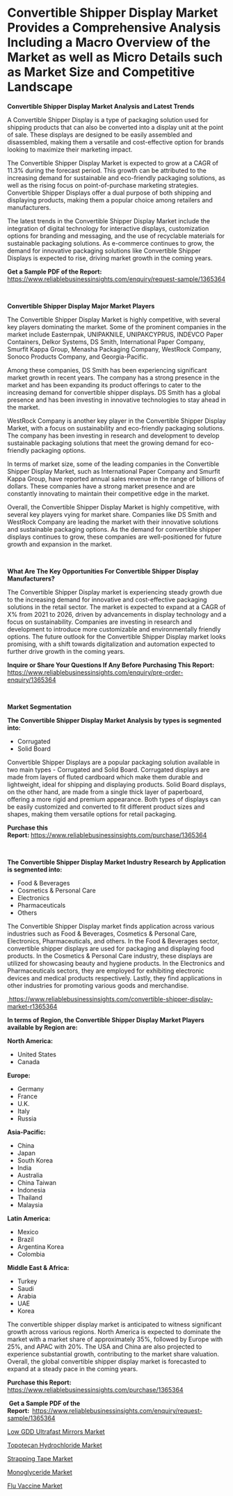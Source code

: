 <p><h1>Convertible Shipper Display Market Provides a Comprehensive Analysis Including a Macro Overview of the Market as well as Micro Details such as Market Size and Competitive Landscape</h1></p><p><strong>Convertible Shipper Display Market Analysis and Latest Trends</strong></p>
<p><p>A Convertible Shipper Display is a type of packaging solution used for shipping products that can also be converted into a display unit at the point of sale. These displays are designed to be easily assembled and disassembled, making them a versatile and cost-effective option for brands looking to maximize their marketing impact.</p><p>The Convertible Shipper Display Market is expected to grow at a CAGR of 11.3% during the forecast period. This growth can be attributed to the increasing demand for sustainable and eco-friendly packaging solutions, as well as the rising focus on point-of-purchase marketing strategies. Convertible Shipper Displays offer a dual purpose of both shipping and displaying products, making them a popular choice among retailers and manufacturers.</p><p>The latest trends in the Convertible Shipper Display Market include the integration of digital technology for interactive displays, customization options for branding and messaging, and the use of recyclable materials for sustainable packaging solutions. As e-commerce continues to grow, the demand for innovative packaging solutions like Convertible Shipper Displays is expected to rise, driving market growth in the coming years.</p></p>
<p><strong>Get a Sample PDF of the Report:&nbsp;</strong> <a href="https://www.reliablebusinessinsights.com/enquiry/request-sample/1365364">https://www.reliablebusinessinsights.com/enquiry/request-sample/1365364</a></p>
<p>&nbsp;</p>
<p><strong>Convertible Shipper Display Major Market Players</strong></p>
<p><p>The Convertible Shipper Display Market is highly competitive, with several key players dominating the market. Some of the prominent companies in the market include Easternpak, UNIPAKNILE, UNIPAKCYPRUS, INDEVCO Paper Containers, Delkor Systems, DS Smith, International Paper Company, Smurfit Kappa Group, Menasha Packaging Company, WestRock Company, Sonoco Products Company, and Georgia-Pacific.</p><p>Among these companies, DS Smith has been experiencing significant market growth in recent years. The company has a strong presence in the market and has been expanding its product offerings to cater to the increasing demand for convertible shipper displays. DS Smith has a global presence and has been investing in innovative technologies to stay ahead in the market.</p><p>WestRock Company is another key player in the Convertible Shipper Display Market, with a focus on sustainability and eco-friendly packaging solutions. The company has been investing in research and development to develop sustainable packaging solutions that meet the growing demand for eco-friendly packaging options.</p><p>In terms of market size, some of the leading companies in the Convertible Shipper Display Market, such as International Paper Company and Smurfit Kappa Group, have reported annual sales revenue in the range of billions of dollars. These companies have a strong market presence and are constantly innovating to maintain their competitive edge in the market.</p><p>Overall, the Convertible Shipper Display Market is highly competitive, with several key players vying for market share. Companies like DS Smith and WestRock Company are leading the market with their innovative solutions and sustainable packaging options. As the demand for convertible shipper displays continues to grow, these companies are well-positioned for future growth and expansion in the market.</p></p>
<p>&nbsp;</p>
<p><strong>What Are The Key Opportunities For Convertible Shipper Display Manufacturers?</strong></p>
<p><p>The Convertible Shipper Display market is experiencing steady growth due to the increasing demand for innovative and cost-effective packaging solutions in the retail sector. The market is expected to expand at a CAGR of X% from 2021 to 2026, driven by advancements in display technology and a focus on sustainability. Companies are investing in research and development to introduce more customizable and environmentally friendly options. The future outlook for the Convertible Shipper Display market looks promising, with a shift towards digitalization and automation expected to further drive growth in the coming years.</p></p>
<p><strong>Inquire or Share Your Questions If Any Before Purchasing This Report:</strong> <a href="https://www.reliablebusinessinsights.com/enquiry/pre-order-enquiry/1365364">https://www.reliablebusinessinsights.com/enquiry/pre-order-enquiry/1365364</a></p>
<p>&nbsp;</p>
<p><strong>Market Segmentation</strong></p>
<p><strong>The Convertible Shipper Display Market Analysis by types is segmented into:</strong></p>
<p><ul><li>Corrugated</li><li>Solid Board</li></ul></p>
<p><p>Convertible Shipper Displays are a popular packaging solution available in two main types - Corrugated and Solid Board. Corrugated displays are made from layers of fluted cardboard which make them durable and lightweight, ideal for shipping and displaying products. Solid Board displays, on the other hand, are made from a single thick layer of paperboard, offering a more rigid and premium appearance. Both types of displays can be easily customized and converted to fit different product sizes and shapes, making them versatile options for retail packaging.</p></p>
<p><strong>Purchase this Report:&nbsp;</strong><a href="https://www.reliablebusinessinsights.com/purchase/1365364">https://www.reliablebusinessinsights.com/purchase/1365364</a></p>
<p>&nbsp;</p>
<p><strong>The Convertible Shipper Display Market Industry Research by Application is segmented into:</strong></p>
<p><ul><li>Food & Beverages</li><li>Cosmetics & Personal Care</li><li>Electronics</li><li>Pharmaceuticals</li><li>Others</li></ul></p>
<p><p>The Convertible Shipper Display market finds application across various industries such as Food & Beverages, Cosmetics & Personal Care, Electronics, Pharmaceuticals, and others. In the Food & Beverages sector, convertible shipper displays are used for packaging and displaying food products. In the Cosmetics & Personal Care industry, these displays are utilized for showcasing beauty and hygiene products. In the Electronics and Pharmaceuticals sectors, they are employed for exhibiting electronic devices and medical products respectively. Lastly, they find applications in other industries for promoting various goods and merchandise.</p></p>
<p><a href="https://www.reliablebusinessinsights.com/convertible-shipper-display-market-r1365364">&nbsp;https://www.reliablebusinessinsights.com/convertible-shipper-display-market-r1365364</a></p>
<p><strong>In terms of Region, the Convertible Shipper Display Market Players available by Region are:</strong></p>
<p>
    <p> <strong> North America: </strong>
        <ul>
            <li>United States</li>
            <li>Canada</li>
        </ul>
        </p> 
    <p> <strong> Europe: </strong>
        <ul>
            <li>Germany</li>
            <li>France</li>
            <li>U.K.</li>
            <li>Italy</li>
            <li>Russia</li>
        </ul>
        </p> 
    <p> <strong> Asia-Pacific: </strong>
        <ul>
            <li>China</li>
            <li>Japan</li>
            <li>South Korea</li>
            <li>India</li>
            <li>Australia</li>
            <li>China Taiwan</li>
            <li>Indonesia</li>
            <li>Thailand</li>
            <li>Malaysia</li>
        </ul>
        </p> 
    <p> <strong> Latin America: </strong>
        <ul>
            <li>Mexico</li>
            <li>Brazil</li>
            <li>Argentina Korea</li>
            <li>Colombia</li>
        </ul>
        </p> 
    <p> <strong> Middle East & Africa: </strong>
        <ul>
            <li>Turkey</li>
            <li>Saudi</li>
            <li>Arabia</li>
            <li>UAE</li>
            <li>Korea</li>
        </ul>
    </p>
    </p>
<p><p>The convertible shipper display market is anticipated to witness significant growth across various regions. North America is expected to dominate the market with a market share of approximately 35%, followed by Europe with 25%, and APAC with 20%. The USA and China are also projected to experience substantial growth, contributing to the market share valuation. Overall, the global convertible shipper display market is forecasted to expand at a steady pace in the coming years.</p></p>
<p><strong>Purchase this Report: </strong><a href="https://www.reliablebusinessinsights.com/purchase/1365364">https://www.reliablebusinessinsights.com/purchase/1365364</a></p>
<p>&nbsp;<strong>Get a Sample PDF of the Report:&nbsp;&nbsp;</strong><a href="https://www.reliablebusinessinsights.com/enquiry/request-sample/1365364">https://www.reliablebusinessinsights.com/enquiry/request-sample/1365364</a></p>
<p><strong></strong></p>
<p><p><a href="https://issuu.com/reportprime-2/docs/low-gdd-ultrafast-mirrors-market-size-2030.pptx">Low GDD Ultrafast Mirrors Market</a></p><p><a href="https://github.com/rionkhanvai01/Market-Research-Report-List-1/blob/main/topotecan-hydrochloride-market.md">Topotecan Hydrochloride Market</a></p><p><a href="https://www.linkedin.com/pulse/strapping-tape-market-research-report-includes-analysis-xqbse">Strapping Tape Market</a></p><p><a href="https://www.linkedin.com/pulse/strategic-insights-global-monoglyceride-market-trends-2024--ofsze">Monoglyceride Market</a></p><p><a href="https://github.com/nandosuryapratama/Market-Research-Report-List-1/blob/main/flu-vaccine-market.md">Flu Vaccine Market</a></p></p>
